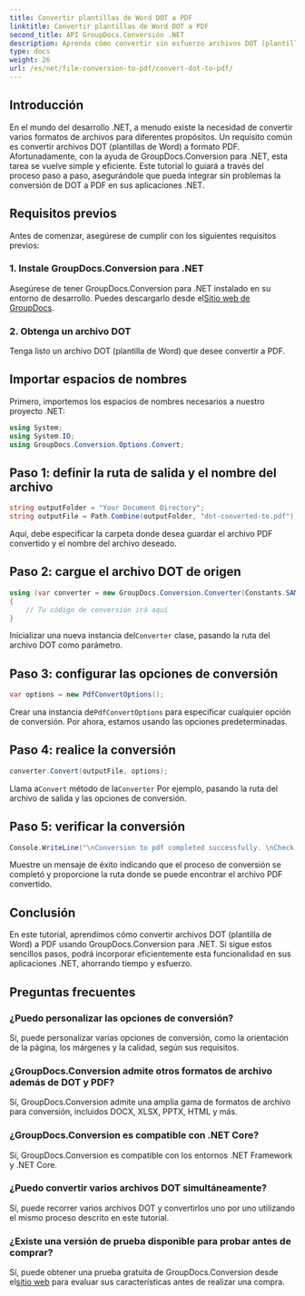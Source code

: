 ```yaml
---
title: Convertir plantillas de Word DOT a PDF
linktitle: Convertir plantillas de Word DOT a PDF
second_title: API GroupDocs.Conversión .NET
description: Aprenda cómo convertir sin esfuerzo archivos DOT (plantilla de Word) a PDF en .NET usando GroupDocs.Conversion para una integración perfecta en sus aplicaciones.
type: docs
weight: 26
url: /es/net/file-conversion-to-pdf/convert-dot-to-pdf/
---
```

## Introducción
En el mundo del desarrollo .NET, a menudo existe la necesidad de convertir varios formatos de archivos para diferentes propósitos. Un requisito común es convertir archivos DOT (plantillas de Word) a formato PDF. Afortunadamente, con la ayuda de GroupDocs.Conversion para .NET, esta tarea se vuelve simple y eficiente. Este tutorial lo guiará a través del proceso paso a paso, asegurándole que pueda integrar sin problemas la conversión de DOT a PDF en sus aplicaciones .NET.
## Requisitos previos
Antes de comenzar, asegúrese de cumplir con los siguientes requisitos previos:
### 1. Instale GroupDocs.Conversion para .NET
 Asegúrese de tener GroupDocs.Conversion para .NET instalado en su entorno de desarrollo. Puedes descargarlo desde el[Sitio web de GroupDocs](https://releases.groupdocs.com/conversion/net/).
### 2. Obtenga un archivo DOT
Tenga listo un archivo DOT (plantilla de Word) que desee convertir a PDF.

## Importar espacios de nombres
Primero, importemos los espacios de nombres necesarios a nuestro proyecto .NET:
```csharp
using System;
using System.IO;
using GroupDocs.Conversion.Options.Convert;
```
## Paso 1: definir la ruta de salida y el nombre del archivo
```csharp
string outputFolder = "Your Document Directory";
string outputFile = Path.Combine(outputFolder, "dot-converted-to.pdf");
```
Aquí, debe especificar la carpeta donde desea guardar el archivo PDF convertido y el nombre del archivo deseado.
## Paso 2: cargue el archivo DOT de origen
```csharp
using (var converter = new GroupDocs.Conversion.Converter(Constants.SAMPLE_DOT))
{
    // Tu código de conversión irá aquí
}
```
 Inicializar una nueva instancia del`Converter` clase, pasando la ruta del archivo DOT como parámetro.
## Paso 3: configurar las opciones de conversión
```csharp
var options = new PdfConvertOptions();
```
 Crear una instancia de`PdfConvertOptions` para especificar cualquier opción de conversión. Por ahora, estamos usando las opciones predeterminadas.
## Paso 4: realice la conversión
```csharp
converter.Convert(outputFile, options);
```
 Llama a`Convert` método de la`Converter` Por ejemplo, pasando la ruta del archivo de salida y las opciones de conversión.
## Paso 5: verificar la conversión
```csharp
Console.WriteLine("\nConversion to pdf completed successfully. \nCheck output in {0}", outputFolder);
```
Muestre un mensaje de éxito indicando que el proceso de conversión se completó y proporcione la ruta donde se puede encontrar el archivo PDF convertido.

## Conclusión
En este tutorial, aprendimos cómo convertir archivos DOT (plantilla de Word) a PDF usando GroupDocs.Conversion para .NET. Si sigue estos sencillos pasos, podrá incorporar eficientemente esta funcionalidad en sus aplicaciones .NET, ahorrando tiempo y esfuerzo.
## Preguntas frecuentes
### ¿Puedo personalizar las opciones de conversión?
Sí, puede personalizar varias opciones de conversión, como la orientación de la página, los márgenes y la calidad, según sus requisitos.
### ¿GroupDocs.Conversion admite otros formatos de archivo además de DOT y PDF?
Sí, GroupDocs.Conversion admite una amplia gama de formatos de archivo para conversión, incluidos DOCX, XLSX, PPTX, HTML y más.
### ¿GroupDocs.Conversion es compatible con .NET Core?
Sí, GroupDocs.Conversion es compatible con los entornos .NET Framework y .NET Core.
### ¿Puedo convertir varios archivos DOT simultáneamente?
Sí, puede recorrer varios archivos DOT y convertirlos uno por uno utilizando el mismo proceso descrito en este tutorial.
### ¿Existe una versión de prueba disponible para probar antes de comprar?
 Sí, puede obtener una prueba gratuita de GroupDocs.Conversion desde el[sitio web](https://releases.groupdocs.com/) para evaluar sus características antes de realizar una compra.